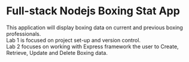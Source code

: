 <h1>Full-stack Nodejs Boxing Stat App</h1>
<p>This application will display boxing data on current and previous boxing professionals.<br>Lab 1 is focused on project set-up and version control.<br>Lab 2 focuses on working with Express framework the user to Create, Retrieve, Update and Delete Boxing data.</p>

